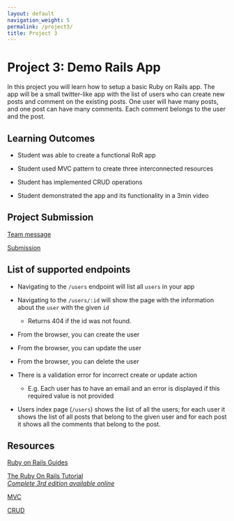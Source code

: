```yaml
---
layout: default
navigation_weight: 5
permalink: /project3/
title: Project 3
---
```


# Project 3: Demo Rails App

In this project you will learn how to setup a basic Ruby on Rails app.
The app will be a small twitter-like app with the list of users who can create
new posts and comment on the existing posts. One user will have many posts, and
one post can have many comments. Each comment belongs to the user and the post.

## Learning Outcomes

- Student was able to create a functional RoR app

- Student used MVC pattern to create three interconnected resources

- Student has implemented CRUD operations

- Student demonstrated the app and its functionality in a 3min video

## Project Submission

[Team message]({{site.project3_team_message}})

[Submission]({{site.project3_submission}})

## List of supported endpoints

- Navigating to the `/users` endpoint will list all `users` in your app

- Navigating to the `/users/:id` will show the page with the information
  about the `user` with the given `id`

  - Returns 404 if the id was not found.

- From the browser, you can create the user

- From the browser, you can update the user

- From the browser, you can delete the user

- There is a validation error for incorrect create or update action

  - E.g. Each user has to have an email and an error is displayed if this required
    value is not provided

- Users index page (`/users`) shows the list of all the users; for each user it shows
  the list of all posts that belong to the given user and for each post
  it shows all the comments that belong to the post.

## Resources

[Ruby on Rails Guides](https://guides.rubyonrails.org/)

[The Ruby On Rails Tutorial](https://www.railstutorial.org/book)  
_[Complete 3rd edition available online](https://3rd-edition.railstutorial.org/book)_

[MVC](https://en.wikipedia.org/wiki/Model%E2%80%93view%E2%80%93controller)

[CRUD](https://en.wikipedia.org/wiki/Create,_read,_update_and_delete)
